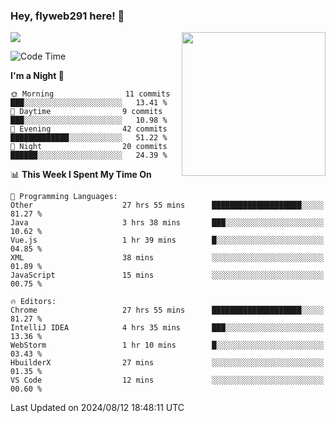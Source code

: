 ### Hey, flyweb291 here! 👋

![](https://metrics.lecoq.io/cherry291?template=classic&config.timezone=Asia%2FShanghai)
<img align='right' src="https://media.giphy.com/media/M9gbBd9nbDrOTu1Mqx/giphy.gif" width="230">
<!-- ![](https://github-readme-stats-ouuan.vercel.app/api?username=flyweb291&theme=dark&show_icons=true) -->

<!--START_SECTION:waka-->
![Code Time](http://img.shields.io/badge/Code%20Time-299%20hrs%206%20mins-blue)

**I'm a Night 🦉** 

```text
🌞 Morning                11 commits          ███░░░░░░░░░░░░░░░░░░░░░░   13.41 % 
🌆 Daytime                9 commits           ███░░░░░░░░░░░░░░░░░░░░░░   10.98 % 
🌃 Evening                42 commits          █████████████░░░░░░░░░░░░   51.22 % 
🌙 Night                  20 commits          ██████░░░░░░░░░░░░░░░░░░░   24.39 % 
```


📊 **This Week I Spent My Time On** 

```text
💬 Programming Languages: 
Other                    27 hrs 55 mins      ████████████████████░░░░░   81.27 % 
Java                     3 hrs 38 mins       ███░░░░░░░░░░░░░░░░░░░░░░   10.62 % 
Vue.js                   1 hr 39 mins        █░░░░░░░░░░░░░░░░░░░░░░░░   04.85 % 
XML                      38 mins             ░░░░░░░░░░░░░░░░░░░░░░░░░   01.89 % 
JavaScript               15 mins             ░░░░░░░░░░░░░░░░░░░░░░░░░   00.75 % 

🔥 Editors: 
Chrome                   27 hrs 55 mins      ████████████████████░░░░░   81.27 % 
IntelliJ IDEA            4 hrs 35 mins       ███░░░░░░░░░░░░░░░░░░░░░░   13.36 % 
WebStorm                 1 hr 10 mins        █░░░░░░░░░░░░░░░░░░░░░░░░   03.43 % 
HbuilderX                27 mins             ░░░░░░░░░░░░░░░░░░░░░░░░░   01.35 % 
VS Code                  12 mins             ░░░░░░░░░░░░░░░░░░░░░░░░░   00.60 % 
```


 Last Updated on 2024/08/12 18:48:11 UTC
<!--END_SECTION:waka-->

<!--
**flyweb291/数字游牧人** is a ✨ _special_ ✨ repository because its `README.md` (this file) appears on your GitHub profile.

Here are some ideas to get you started:

- 🔭 I’m currently working on ...
- 🌱 I’m currently learning ...
- 👯 I’m looking to collaborate on ...
- 🤔 I’m looking for help with ...
- 💬 Ask me about ...
- 📫 How to reach me: ...
- 😄 Pronouns: ...
- ⚡ Fun fact: ...
-->
